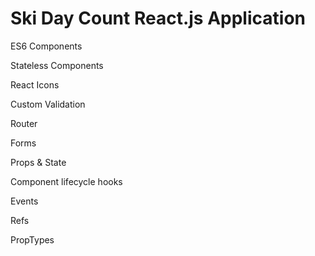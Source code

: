 # Ski Day Count React.js Application

ES6 Components

Stateless Components

React Icons

Custom Validation

Router

Forms

Props & State

Component lifecycle hooks

Events

Refs

PropTypes